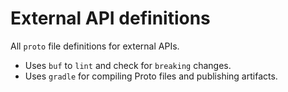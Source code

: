 # External API definitions

All `proto` file definitions for external APIs.

- Uses `buf` to `lint` and check for `breaking` changes.
- Uses `gradle` for compiling Proto files and publishing artifacts. 